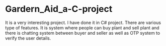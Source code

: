 # Gardern_Aid_a-C-project
It is a very interesting project. I have done it in C# project.  There are various type of features. It is system where people can buy plant and sell plant and there is chatting system between buyer and seller as well as OTP system to verify the user details. 
